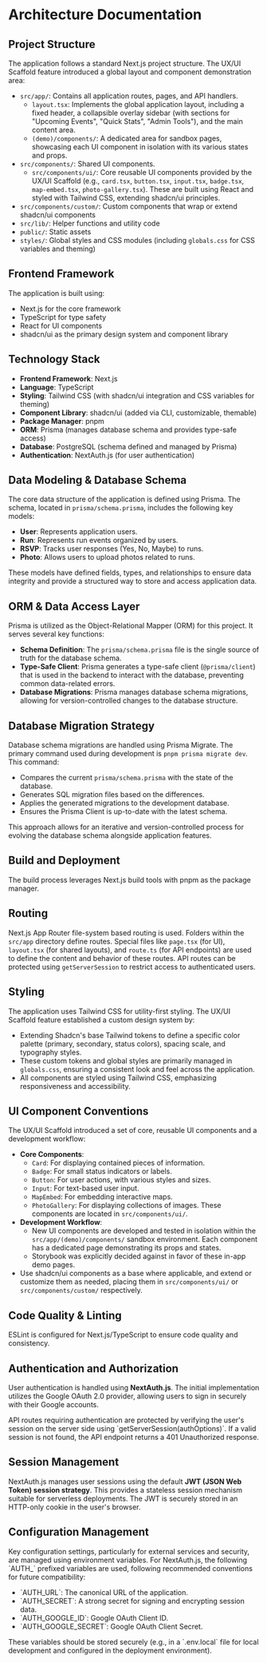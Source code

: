 # Architecture Documentation

## Project Structure

The application follows a standard Next.js project structure. The UX/UI Scaffold feature introduced a global layout and component demonstration area:

- `src/app/`: Contains all application routes, pages, and API handlers.
  - `layout.tsx`: Implements the global application layout, including a fixed header, a collapsible overlay sidebar (with sections for "Upcoming Events", "Quick Stats", "Admin Tools"), and the main content area.
  - `(demo)/components/`: A dedicated area for sandbox pages, showcasing each UI component in isolation with its various states and props.
- `src/components/`: Shared UI components.
  - `src/components/ui/`: Core reusable UI components provided by the UX/UI Scaffold (e.g., `card.tsx`, `button.tsx`, `input.tsx`, `badge.tsx`, `map-embed.tsx`, `photo-gallery.tsx`). These are built using React and styled with Tailwind CSS, extending shadcn/ui principles.
- `src/components/custom/`: Custom components that wrap or extend shadcn/ui components
- `src/lib/`: Helper functions and utility code
- `public/`: Static assets
- `styles/`: Global styles and CSS modules (including `globals.css` for CSS variables and theming)

## Frontend Framework

The application is built using:

- Next.js for the core framework
- TypeScript for type safety
- React for UI components
- shadcn/ui as the primary design system and component library

## Technology Stack

- **Frontend Framework**: Next.js
- **Language**: TypeScript
- **Styling**: Tailwind CSS (with shadcn/ui integration and CSS variables for theming)
- **Component Library**: shadcn/ui (added via CLI, customizable, themable)
- **Package Manager**: pnpm
- **ORM**: Prisma (manages database schema and provides type-safe access)
- **Database**: PostgreSQL (schema defined and managed by Prisma)
- **Authentication**: NextAuth.js (for user authentication)

## Data Modeling & Database Schema

The core data structure of the application is defined using Prisma. The schema, located in `prisma/schema.prisma`, includes the following key models:

- **User**: Represents application users.
- **Run**: Represents run events organized by users.
- **RSVP**: Tracks user responses (Yes, No, Maybe) to runs.
- **Photo**: Allows users to upload photos related to runs.

These models have defined fields, types, and relationships to ensure data integrity and provide a structured way to store and access application data.

## ORM & Data Access Layer

Prisma is utilized as the Object-Relational Mapper (ORM) for this project. It serves several key functions:

- **Schema Definition**: The `prisma/schema.prisma` file is the single source of truth for the database schema.
- **Type-Safe Client**: Prisma generates a type-safe client (`@prisma/client`) that is used in the backend to interact with the database, preventing common data-related errors.
- **Database Migrations**: Prisma manages database schema migrations, allowing for version-controlled changes to the database structure.

## Database Migration Strategy

Database schema migrations are handled using Prisma Migrate. The primary command used during development is `pnpm prisma migrate dev`. This command:

- Compares the current `prisma/schema.prisma` with the state of the database.
- Generates SQL migration files based on the differences.
- Applies the generated migrations to the development database.
- Ensures the Prisma Client is up-to-date with the latest schema.

This approach allows for an iterative and version-controlled process for evolving the database schema alongside application features.

## Build and Deployment

The build process leverages Next.js build tools with pnpm as the package manager.

## Routing

Next.js App Router file-system based routing is used. Folders within the `src/app` directory define routes. Special files like `page.tsx` (for UI), `layout.tsx` (for shared layouts), and `route.ts` (for API endpoints) are used to define the content and behavior of these routes. API routes can be protected using `getServerSession` to restrict access to authenticated users.

## Styling

The application uses Tailwind CSS for utility-first styling. The UX/UI Scaffold feature established a custom design system by:

- Extending Shadcn's base Tailwind tokens to define a specific color palette (primary, secondary, status colors), spacing scale, and typography styles.
- These custom tokens and global styles are primarily managed in `globals.css`, ensuring a consistent look and feel across the application.
- All components are styled using Tailwind CSS, emphasizing responsiveness and accessibility.

## UI Component Conventions

The UX/UI Scaffold introduced a set of core, reusable UI components and a development workflow:

- **Core Components**:
  - `Card`: For displaying contained pieces of information.
  - `Badge`: For small status indicators or labels.
  - `Button`: For user actions, with various styles and sizes.
  - `Input`: For text-based user input.
  - `MapEmbed`: For embedding interactive maps.
  - `PhotoGallery`: For displaying collections of images.
    These components are located in `src/components/ui/`.
- **Development Workflow**:
  - New UI components are developed and tested in isolation within the `src/app/(demo)/components/` sandbox environment. Each component has a dedicated page demonstrating its props and states.
  - Storybook was explicitly decided against in favor of these in-app demo pages.
- Use shadcn/ui components as a base where applicable, and extend or customize them as needed, placing them in `src/components/ui/` or `src/components/custom/` respectively.

## Code Quality & Linting

ESLint is configured for Next.js/TypeScript to ensure code quality and consistency.

## Authentication and Authorization

User authentication is handled using **NextAuth.js**. The initial implementation utilizes the Google OAuth 2.0 provider, allowing users to sign in securely with their Google accounts.

API routes requiring authentication are protected by verifying the user's session on the server side using \`getServerSession(authOptions)\`. If a valid session is not found, the API endpoint returns a 401 Unauthorized response.

## Session Management

NextAuth.js manages user sessions using the default **JWT (JSON Web Token) session strategy**. This provides a stateless session mechanism suitable for serverless deployments. The JWT is securely stored in an HTTP-only cookie in the user's browser.

## Configuration Management

Key configuration settings, particularly for external services and security, are managed using environment variables. For NextAuth.js, the following \`AUTH\_\` prefixed variables are used, following recommended conventions for future compatibility:

- \`AUTH_URL\`: The canonical URL of the application.
- \`AUTH_SECRET\`: A strong secret for signing and encrypting session data.
- \`AUTH_GOOGLE_ID\`: Google OAuth Client ID.
- \`AUTH_GOOGLE_SECRET\`: Google OAuth Client Secret.

These variables should be stored securely (e.g., in a \`.env.local\` file for local development and configured in the deployment environment).
